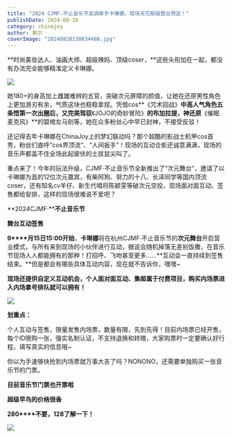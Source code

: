 ```yaml
---
title: "2024 CJMF·不止音乐节高调牵手卡琳娜，现场天花板级营业预定！"
publishDate: 2024-08-28
category: chinajoy
author: 莱尔
coverImage: "20240828230834486.jpg"
---
```


**时尚美妆达人、油画大师、超级辣妈、顶级coser，**这些头衔加在一起，都没有办法完全能够精准定义卡琳娜。 

![](https://ec-net-1251389766.cos.ap-shanghai.myqcloud.com/wp-content/uploads/2024/08/20240828230909187-681x1024.png)

她180+的身高加上雌雄难辨的五官，突破次元屏障的颜值，让她在还原男性角色上更加游刃有余，气质这块也稳稳拿捏。凭借cos**《咒术回战》**中高人气角色五条悟第一次出圈后，又完美驾驭**《JOJO的奇妙冒险》**的布加拉提，神还原**《催眠麦克风》**的碧棺左马刻等，她在众多粉丝心中早已封神，不接受反驳！

还记得去年卡琳娜在ChinaJoy上的梦幻联动吗？那个超酷的影战士机甲cos首秀，粉丝们直呼“cos界顶流”、“人间扳手”！现场的互动合影还诚意满满，现场的音乐声都盖不住全场此起彼伏的土拔鼠尖叫了。

重点来了！今年的玩法升级，CJMF·不止音乐节全新推出了“次元舞台”，邀请了以卡琳娜为首的12位次元嘉宾，有柴阿狗、努力的十八、长泽同学等国内顶流coser，还有知名cv羊仔、新生代唱将陈颖雯等破次元空投，现场面对面互动、签售都给安排，这样的现场很难说不爱吧？

**2024CJMF·****不止音乐节**

**舞台互动签售**

**9****月15日15:00开始**，**卡琳娜**将在杭州CJMF·不止音乐节的**次元舞台**开启营业模式，与所有来到现场的小伙伴进行互动，据说会随机掉落无差别饭撒，在音乐节现场人人都能拥有的那种！打招呼、飞吻甚至更多……**互动会一直持续到签售结束。**但是都会有哪些具体互动内容，现在就不告诉你，嘿嘿~

**现场还提供自定义互动机会，个人面对面互动、集邮属于付费项目，购买内场票进入内场拿号排队就可以拥有！**

![](https://ec-net-1251389766.cos.ap-shanghai.myqcloud.com/wp-content/uploads/2024/08/20240828230912446.png)

**划重点：**

个人互动与签售，限量发售内场票，数量有限，先到先得！目前内场票已经开售，每个ID限购一张，强实名制认证，不支持退换和转赠，大家购票时一定要确认好行程，填写真实的信息哦~

你以为手速够快抢到内场票就万事大吉了吗？NONONO，还需要单独购买一张音乐节的门票。

**目前音乐节门票也开票啦**

**超级早鸟的价格很香**

**280****不要，128了解一下！**

![](https://ec-net-1251389766.cos.ap-shanghai.myqcloud.com/wp-content/uploads/2024/08/20240828230915655-403x1024.png)

